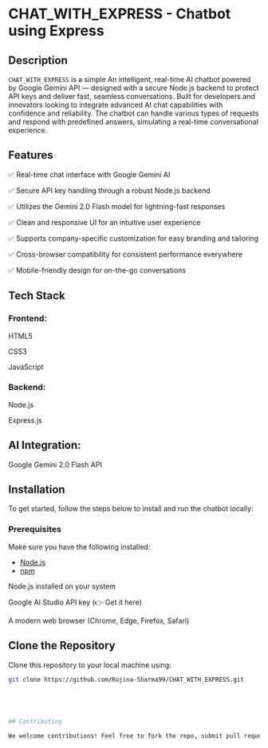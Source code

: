 # CHAT_WITH_EXPRESS - Chatbot using Express

## Description
`CHAT_WITH_EXPRESS` is a simple An intelligent, real-time AI chatbot powered by Google Gemini API — designed with a secure Node.js backend to protect API keys and deliver fast, seamless conversations. Built for developers and innovators looking to integrate advanced AI chat capabilities with confidence and reliability. The chatbot can handle various types of requests and respond with predefined answers, simulating a real-time conversational experience.

## Features
✅ Real-time chat interface with Google Gemini AI

✅ Secure API key handling through a robust Node.js backend

✅ Utilizes the Gemini 2.0 Flash model for lightning-fast responses

✅ Clean and responsive UI for an intuitive user experience

✅ Supports company-specific customization for easy branding and tailoring

✅ Cross-browser compatibility for consistent performance everywhere

✅ Mobile-friendly design for on-the-go conversations


## Tech Stack

### Frontend:

HTML5

CSS3

JavaScript

### Backend:

Node.js

Express.js

## AI Integration:

Google Gemini 2.0 Flash API



## Installation

To get started, follow the steps below to install and run the chatbot locally:



### Prerequisites
Make sure you have the following installed:
- [Node.js](https://nodejs.org/)
- [npm](https://www.npmjs.com/)

 Node.js installed on your system

Google AI Studio API key (👉 Get it here)

A modern web browser (Chrome, Edge, Firefox, Safari)


## Clone the Repository
Clone this repository to your local machine using:
```bash
git clone https://github.com/Rojina-Sharma99/CHAT_WITH_EXPRESS.git





## Contributing

We welcome contributions! Feel free to fork the repo, submit pull requests, or suggest improvements.




